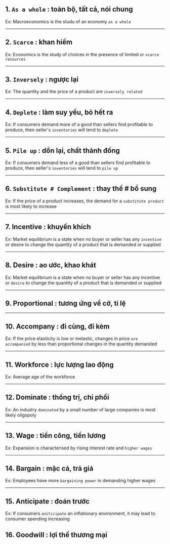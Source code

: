 ## 1. `As a whole`                              : toàn bộ, tất cả, nói chung
  Ex: Macroeconomics is the studu of an economy `as a whole`

------------------------------------------------------------------------------------------------------

## 2. `Scarce`                                  : khan  hiếm
  Ex: Economics is the study of choices in the presence of limited or `scarce resources`

------------------------------------------------------------------------------------------------------

## 3. `Inversely`                               : ngược lại
  Ex: The quantity and the price of a product are `inversely related`

------------------------------------------------------------------------------------------------------

## 4. `Deplete`                                 : làm suy yếu, bỏ hết ra
  Ex: If consumers demand more of a good than sellers find profitable to produce, then seller's `inventories` will tend to `deplete`

------------------------------------------------------------------------------------------------------

## 5. `Pile up`                                 : dồn lại, chất thành đống
  Ex: If consumers demand less of a good than sellers find profitable to produce, then seller's `inventories` will tend to `pile up`

------------------------------------------------------------------------------------------------------

## 6. `Substitute # Complement`                 : thay thế # bổ sung
  Ex: If the price of a product increases, the demand for a `substitute product` is most likely to increase

------------------------------------------------------------------------------------------------------

## 7. Incentive                                 : khuyến khích
  Ex: Market equilibrium is a state when no buyer or seller has any `incentive` or desire to change the quantity of a product that is demanded or supplied

------------------------------------------------------------------------------------------------------

## 8. Desire                                    : ao ước, khao khát
  Ex: Market equilibrium is a state when no buyer or seller has any incentive or `desire` to change the quantity of a product that is demanded or supplied

------------------------------------------------------------------------------------------------------

## 9. Proportional                              : tương ứng về cỡ, tỉ lệ

------------------------------------------------------------------------------------------------------

## 10. Accompany                                : đi cùng, đi kèm
  Ex: If the price elasticity is low or inelastic, changes in price `are accompanied` by less than proportional changes in the quantity demanded

------------------------------------------------------------------------------------------------------

## 11. Workforce                                : lực lượng lao động
  Ex: Average age of the workforce

------------------------------------------------------------------------------------------------------

## 12. Dominate                                 : thống trị, chi phối
  Ex: An industry `dominated` by a small number of large companies is most likely oligopoly

------------------------------------------------------------------------------------------------------

## 13. Wage                                     : tiền công, tiền lương
  Ex: Expansion is characterised by rising interest rate and `higher wages`

------------------------------------------------------------------------------------------------------

## 14. Bargain                                  : mặc cả, trả giá
  Ex: Employees have more `bargaining power` in demanding higher wages

------------------------------------------------------------------------------------------------------

## 15. Anticipate                               : đoán trước
  Ex: If consumers `aniticipate` an inflationary environment, it may lead to consumer spending increasing

## 16. Goodwill                                 : lợi thế thương mại